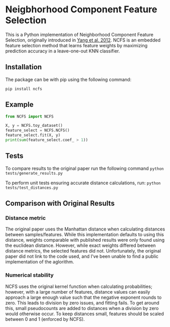 # Neigbhorhood Component Feature Selection

This is a Python implementation of Neighborhood Component Feature Selection,
originally introduced in [Yang et al. 2012](http://www.jcomputers.us/vol7/jcp0701-19.pdf).
NCFS is an embedded feature selection method that learns feature weights by
maximizing prediction accuracy in a leave-one-out KNN classifier.

## Installation

The package can be with pip using the following command:

`pip install ncfs`

## Example

```python
from NCFS import NCFS

X, y = NCFS.toy_dataset()
feature_select = NCFS.NCFS()
feature_select.fit(X, y)
print(sum(feature_select.coef_ > 1))
```

## Tests

To compare results to the original paper run the following command
`python tests/generate_results.py`

To perform unit tests ensuring accurate distance calculations, run:
`python tests/test_distances.py`

## Comparison with Original Results

### Distance metric

The original paper uses the Manhattan distance when calculating distances
between samples/features. While this implementation defaults to using this
distance, weights comparable with published results were only found using the
euclidean distance. However, while exact weights differed between distance
metrics, the selected features did not. Unfortunately, the original paper
did not link to the code used, and I've been unable to find a public
implementation of the aglorithm.

### Numerical stability

NCFS uses the original kernel function when calculating probabilities; however, with
a large number of features, distance values can easily approach a large enough
value such that the negative exponent rounds to zero. This leads to division by
zero issues, and fitting fails. To get around this, small pseudocounts are added
to distances when a division by zero would otherwise occur. To keep distances
small, features should be scaled between 0 and 1 (enforced by NCFS).

